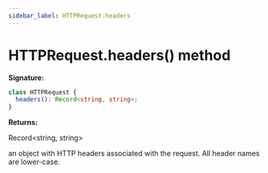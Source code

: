 ```yaml
---
sidebar_label: HTTPRequest.headers
---
```


# HTTPRequest.headers() method

**Signature:**

```typescript
class HTTPRequest {
  headers(): Record<string, string>;
}
```

**Returns:**

Record&lt;string, string&gt;

an object with HTTP headers associated with the request. All header names are
lower-case.

